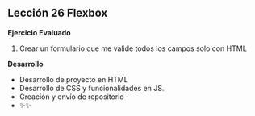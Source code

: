 ## Lección 26 Flexbox
**Ejercicio Evaluado**
1. Crear un formulario que me valide todos los campos solo con HTML

**Desarrollo**
* Desarrollo de proyecto en HTML
* Desarrollo de CSS y funcionalidades en JS.
* Creación y envío de repositorio
* :sparkles::sparkles:
